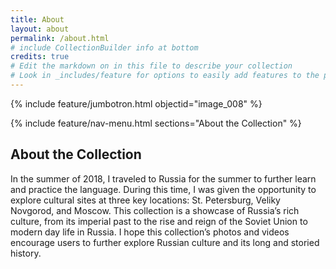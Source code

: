 ```yaml
---
title: About
layout: about
permalink: /about.html
# include CollectionBuilder info at bottom
credits: true
# Edit the markdown on in this file to describe your collection
# Look in _includes/feature for options to easily add features to the page
---
```


{% include feature/jumbotron.html objectid="image_008" %}

{% include feature/nav-menu.html sections="About the Collection" %}

## About the Collection

In the summer of 2018, I traveled to Russia for the summer to further learn and practice the language. During this time, I was given the opportunity to explore cultural sites at three key locations: St. Petersburg, Veliky Novgorod, and Moscow. This collection is a showcase of Russia’s rich culture, from its imperial past to the rise and reign of the Soviet Union to modern day life in Russia. I hope this collection’s photos and videos encourage users to further explore Russian culture and its long and storied history. 

